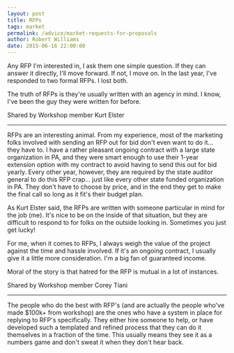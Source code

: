 ```yaml
---
layout: post
title: RFPs
tags: market
permalink: /advice/market-requests-for-proposals
author: Robert Williams
date: 2015-06-16 22:00:00
---
```


Any RFP I'm interested in, I ask them one simple question. If they can answer it directly, I'll move forward. If not, I move on. In the last year, I've responded to two formal RFPs. I lost both.

The truth of RFPs is they're usually written with an agency in mind. I know, I've been the guy they were written for before.

Shared by Workshop member Kurt Elster

 ---

RFPs are an interesting animal. From my experience, most of the marketing folks involved with sending an RFP out for bid don't even want to do it... they have to. I have a rather pleasant ongoing contract with a large state organization in PA, and they were smart enough to use their 1-year extension option with my contract to avoid having to send this out for bid yearly. Every other year, however, they are required by the state auditor general to do this RFP crap... just like every other state funded organization in PA. They don't have to choose by price, and in the end they get to make the final call so long as it fit's their budget plan.

As Kurt Elster said, the RFPs are written with someone particular in mind for the job (me). It's nice to be on the inside of that situation, but they are difficult to respond to for folks on the outside looking in. Sometimes you just get lucky!

For me, when it comes to RFPs, I always weigh the value of the project against the time and hassle involved. If it's an ongoing contract, I usually give it a little more consideration. I'm a big fan of guaranteed income.

Moral of the story is that hatred for the RFP is mutual in a lot of instances.

Shared by Workshop member Corey Tiani

---

The people who do the best with RFP's (and are actually the people who've made $100k+ from workshop) are the ones who have a system in place for replying to RFP's specifically. They either hire someone to help, or have developed such a templated and refined process that they can do it themselves in a fraction of the time. This usually means they see it as a numbers game and don't sweat it when they don't hear back.